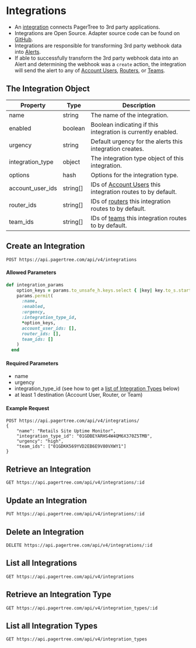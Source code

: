 # Integrations

* An [integration](../integrations.md) connects PagerTree to 3rd party applications.
* Integrations are Open Source. Adapter source code can be found on [GitHub](https://github.com/PagerTree/pager\_tree-integrations).
* Integrations are responsible for transforming 3rd party webhook data into [Alerts](../alerts.md).
* If able to successfully transform the 3rd party webhook data into an Alert and determining the webhook was a `create` action, the integration will send the alert to any of [Account Users](account-users.md), [Routers](../routers.md), or [Teams](../teams.md).

## The Integration Object

| Property           | Type      | Description                                                                     |
| ------------------ | --------- | ------------------------------------------------------------------------------- |
| name               | string    | The name of the integration.                                                    |
| enabled            | boolean   | Boolean indicating if this integration is currently enabled.                    |
| urgency            | string    | Default urgency for the alerts this integration creates.                        |
| integration\_type  | object    | The integration type object of this integration.                                |
| options            | hash      | Options for the integration type.                                               |
| account\_user\_ids | string\[] | IDs of [Account Users](account-users.md) this integration routes to by default. |
| router\_ids        | string\[] | IDs of [routers](routers.md) this integration routes to by default.             |
| team\_ids          | string\[] | IDs of [teams](teams.md) this integration routes to by default.                 |

## Create an Integration

```
POST https://api.pagertree.com/api/v4/integrations
```

#### Allowed Parameters

```ruby
def integration_params
    option_keys = params.to_unsafe_h.keys.select { |key| key.to_s.starts_with?("option_") }.map(&:to_sym)
    params.permit(
      :name,
      :enabled,
      :urgency,
      :integration_type_id,
      *option_keys,
      account_user_ids: [],
      router_ids: [],
      team_ids: []
    )
  end
```

#### Required Parameters

* name
* urgency
* integration\_type\_id (see how to get a [list of Integration Types](#list-all-integration-types) below)
* at least 1 destination (Account User, Router, or Team)

#### **Example Request**

```
POST https://api.pagertree.com/api/v4/integrations/
{
    "name": "Retails Site Uptime Monitor",
    "integration_type_id": "01GDBEYARHS4W4QM6X370Z5TMB",
    "urgency": "high",
    "team_ids": ["01GDKK569YVD2EB6E9V80VXWY1"]
}
```

## Retrieve an Integration

```
GET https://api.pagertree.com/api/v4/integrations/:id
```

## Update an Integration

```
PUT https://api.pagertree.com/api/v4/integrations/:id
```

## Delete an Integration

```
DELETE https://api.pagertree.com/api/v4/integrations/:id
```

## List all Integrations

```
GET https://api.pagertree.com/api/v4/integrations
```

## Retrieve an Integration Type

```
GET https://api.pagertree.com/api/v4/integration_types/:id
```

## List all Integration Types

```
GET https://api.pagertree.com/api/v4/integration_types
```
